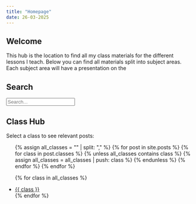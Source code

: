 ```yaml
---
title: "Homepage"
date: 26-03-2025
---
```


## Welcome
This hub is the location to find all my class materials for the different lessons I teach. Below you can find all materials split into subject areas. Each subject area will have a presentation on the 

## Search

<input type="text" id="search-input" placeholder="Search...">
<ul id="results-container"></ul>

<script src="https://cdnjs.cloudflare.com/ajax/libs/simple-jekyll-search/1.9.2/simple-jekyll-search.min.js"></script>
<script>
  SimpleJekyllSearch({
    searchInput: document.getElementById('search-input'),
    resultsContainer: document.getElementById('results-container'),
    json: 'search.json',
    searchResultTemplate: '<li><a href="{url}">{title}</a></li>',
    noResultsText: 'No results found',
    limit: 20
  })
</script>

## Class Hub

<p>Select a class to see relevant posts:</p>

<ul>
  {% assign all_classes = "" | split: "," %}
  {% for post in site.posts %}
    {% for class in post.classes %}
      {% unless all_classes contains class %}
        {% assign all_classes = all_classes | push: class %}
      {% endunless %}
    {% endfor %}
  {% endfor %}

  {% for class in all_classes %}
    <li><a href="{{ '/classes/' | append: class | slugify | relative_url }}">{{ class }}</a></li>
  {% endfor %}
</ul>

